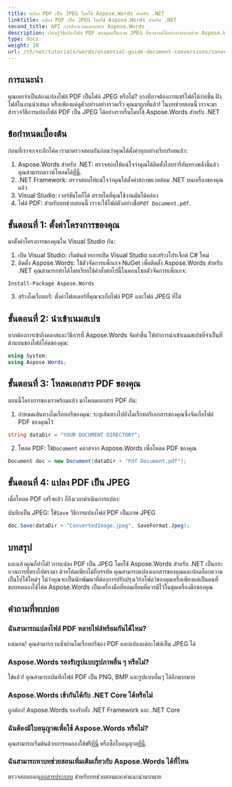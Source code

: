 ```yaml
---
title: แปลง PDF เป็น JPEG โดยใช้ Aspose.Words สำหรับ .NET
linktitle: แปลง PDF เป็น JPEG โดยใช้ Aspose.Words สำหรับ .NET
second_title: API การประมวลผลเอกสาร Aspose.Words
description: เรียนรู้วิธีแปลงไฟล์ PDF ของคุณเป็นภาพ JPEG ที่สวยงามได้อย่างง่ายดายด้วย Aspose.Words สำหรับ .NET เหมาะสำหรับนักพัฒนาและผู้ที่ชื่นชอบ
type: docs
weight: 10
url: /th/net/tutorials/words/essential-guide-document-conversions/convert-pdf-to-jpeg/
---
```

## การแนะนำ

คุณเคยจำเป็นต้องแปลงไฟล์ PDF เป็นไฟล์ JPEG หรือไม่? บางทีอาจต้องการแชร์ไฟล์ได้ง่ายขึ้น ฝังไฟล์ในงานนำเสนอ หรือเพียงแค่ดูตัวอย่างอย่างรวดเร็ว คุณมาถูกที่แล้ว! ในบทช่วยสอนนี้ เราจะมาสำรวจวิธีการแปลงไฟล์ PDF เป็น JPEG ได้อย่างราบรื่นโดยใช้ Aspose.Words สำหรับ .NET

## ข้อกำหนดเบื้องต้น

ก่อนที่เราจะเจาะลึกโค้ด เรามาตรวจสอบกันก่อนว่าคุณได้ตั้งค่าทุกอย่างเรียบร้อยแล้ว:

1.  Aspose.Words สำหรับ .NET: ตรวจสอบให้แน่ใจว่าคุณได้ติดตั้งไลบรารีอันทรงพลังนี้แล้ว คุณสามารถดาวน์โหลดได้[ที่นี่](https://releases.aspose.com/words/net/).
2. .NET Framework: ตรวจสอบให้แน่ใจว่าคุณได้ตั้งค่าสภาพแวดล้อม .NET บนเครื่องของคุณแล้ว
3. Visual Studio: เวอร์ชันใดก็ได้ ตราบใดที่คุณใช้งานมันได้คล่อง
4.  ไฟล์ PDF: สำหรับบทช่วยสอนนี้ เราจะใช้ไฟล์ตัวอย่างชื่อ`Pdf Document.pdf`.

## ขั้นตอนที่ 1: ตั้งค่าโครงการของคุณ

มาตั้งค่าโครงการของคุณใน Visual Studio กัน:

1. เปิด Visual Studio: เริ่มต้นด้วยการเปิด Visual Studio และสร้างโปรเจ็กต์ C# ใหม่
2. ติดตั้ง Aspose.Words: ใช้ตัวจัดการแพ็กเกจ NuGet เพื่อติดตั้ง Aspose.Words สำหรับ .NET คุณสามารถทำได้โดยเรียกใช้คำสั่งต่อไปนี้ในคอนโซลตัวจัดการแพ็กเกจ:

```shell
Install-Package Aspose.Words
```

3. สร้างไดเร็กทอรี: ตั้งค่าโฟลเดอร์ที่คุณจะเก็บไฟล์ PDF และไฟล์ JPEG ที่ได้

## ขั้นตอนที่ 2: นำเข้าเนมสเปซ

หากต้องการเข้าถึงคลาสและวิธีการที่ Aspose.Words จัดทำขึ้น ให้ทำการนำเข้าเนมสเปซที่จำเป็นที่ด้านบนของไฟล์โค้ดของคุณ:

```csharp
using System;
using Aspose.Words;
```

## ขั้นตอนที่ 3: โหลดเอกสาร PDF ของคุณ

ตอนนี้โครงการของเราพร้อมแล้ว มาโหลดเอกสาร PDF กัน:

1. กำหนดเส้นทางไดเร็กทอรีของคุณ: ระบุเส้นทางไปยังไดเร็กทอรีเอกสารของคุณซึ่งจัดเก็บไฟล์ PDF ของคุณไว้

```csharp
string dataDir = "YOUR DOCUMENT DIRECTORY";
```

2.  โหลด PDF: ใช้`Document` คลาสจาก Aspose.Words เพื่อโหลด PDF ของคุณ

```csharp
Document doc = new Document(dataDir + "Pdf Document.pdf");
```

## ขั้นตอนที่ 4: แปลง PDF เป็น JPEG

เมื่อโหลด PDF เสร็จแล้ว ก็ถึงเวลาดำเนินการแปลง:

 บันทึกเป็น JPEG: ใช้`Save` วิธีการแปลงไฟล์ PDF เป็นภาพ JPEG

```csharp
doc.Save(dataDir + "ConvertedImage.jpeg", SaveFormat.Jpeg);
```

## บทสรุป

และแล้วคุณก็ทำได้! การแปลง PDF เป็น JPEG โดยใช้ Aspose.Words สำหรับ .NET เป็นกระบวนการที่ตรงไปตรงมา ด้วยโค้ดเพียงไม่กี่บรรทัด คุณสามารถแปลงเอกสารของคุณและปลดล็อกความเป็นไปได้ใหม่ๆ ไม่ว่าคุณจะเป็นนักพัฒนาที่ต้องการปรับปรุงเวิร์กโฟลว์ของคุณหรือเพียงแค่เป็นคนที่ชอบทดลองใช้โค้ด Aspose.Words เป็นเครื่องมือที่ยอดเยี่ยมที่ควรมีไว้ในชุดเครื่องมือของคุณ

## คำถามที่พบบ่อย

### ฉันสามารถแปลงไฟล์ PDF หลายไฟล์พร้อมกันได้ไหม?
แน่นอน! คุณสามารถวนซ้ำผ่านไดเร็กทอรีของ PDF และแปลงแต่ละไฟล์เป็น JPEG ได้

### Aspose.Words รองรับรูปแบบรูปภาพอื่น ๆ หรือไม่?
ใช่แล้ว! คุณสามารถบันทึกไฟล์ PDF เป็น PNG, BMP และรูปแบบอื่นๆ ได้อีกมากมาย

### Aspose.Words เข้ากันได้กับ .NET Core ได้หรือไม่
ถูกต้อง! Aspose.Words รองรับทั้ง .NET Framework และ .NET Core

### ฉันต้องมีใบอนุญาตเพื่อใช้ Aspose.Words หรือไม่?
 คุณสามารถเริ่มต้นด้วยการทดลองใช้ฟรี[ที่นี่](https://releases.aspose.com/) หรือซื้อใบอนุญาต[ที่นี่](https://purchase.conholdate.com/buy).

### ฉันสามารถหาบทช่วยสอนเพิ่มเติมเกี่ยวกับ Aspose.Words ได้ที่ไหน
 ตรวจสอบออก[เอกสารประกอบ](https://reference.aspose.com/words/net/) สำหรับบทช่วยสอนและคำแนะนำมากมาย